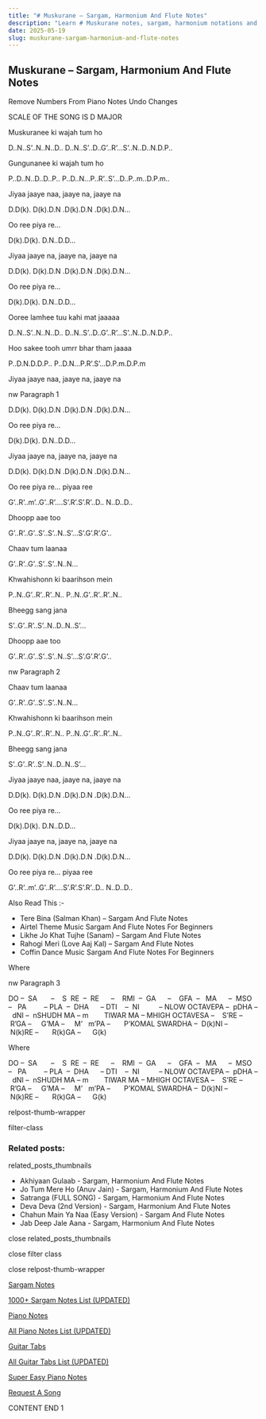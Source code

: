 ```yaml
---
title: "# Muskurane – Sargam, Harmonium And Flute Notes"
description: "Learn # Muskurane notes, sargam, harmonium notations and flute notes. Easy step-by-step tutorial for beginners."
date: 2025-05-19
slug: muskurane-sargam-harmonium-and-flute-notes
---
```


## Muskurane – Sargam, Harmonium And Flute Notes

Remove Numbers From Piano Notes
Undo Changes

SCALE OF THE SONG IS D MAJOR

Muskuranee ki wajah tum ho

D..N..S’..N..N..D.. D..N..S’..D..G’..R’…S’..N..D..N.D.P..

Gungunanee ki wajah tum ho

P..D..N..D..D..P.. P..D..N…P..R’..S’…D..P..m..D.P.m..

Jiyaa jaaye naa, jaaye na, jaaye na

D.D(k). D(k).D.N .D(k).D.N .D(k).D.N…

Oo ree piya re…

D(k).D(k). D.N..D.D…

Jiyaa jaaye na, jaaye na, jaaye na

D.D(k). D(k).D.N .D(k).D.N .D(k).D.N…

Oo ree piya re…

D(k).D(k). D.N..D.D…

Ooree lamhee tuu kahi mat jaaaaa

D..N..S’..N..N..D.. D..N..S’..D..G’..R’…S’..N..D..N.D.P..

Hoo sakee tooh umrr bhar tham jaaaa

P..D.N.D.D.P.. P..D.N…P.R’.S’…D.P.m.D.P.m

Jiyaa jaaye naa, jaaye na, jaaye na

nw Paragraph 1

D.D(k). D(k).D.N .D(k).D.N .D(k).D.N…

Oo ree piya re…

D(k).D(k). D.N..D.D…

Jiyaa jaaye na, jaaye na, jaaye na

D.D(k). D(k).D.N .D(k).D.N .D(k).D.N…

Oo ree piya re… piyaa ree

G’..R’..m’..G’..R’….S’.R’.S’.R’..D.. N..D..D..

Dhoopp aae too

G’..R’..G’..S’..S’..N..S’…S’.G’.R’.G’..

Chaav tum laanaa

G’..R’..G’..S’..S’..N..N…

Khwahishonn ki baarihson mein

P..N..G’..R’..R’..N.. P..N..G’..R’..R’..N..

Bheegg sang jana

S’..G’..R’..S’..N..D..N..S’…

Dhoopp aae too

G’..R’..G’..S’..S’..N..S’…S’.G’.R’.G’..

nw Paragraph 2

Chaav tum laanaa

G’..R’..G’..S’..S’..N..N…

Khwahishonn ki baarihson mein

P..N..G’..R’..R’..N.. P..N..G’..R’..R’..N..

Bheegg sang jana

S’..G’..R’..S’..N..D..N..S’…

Jiyaa jaaye naa, jaaye na, jaaye na

D.D(k). D(k).D.N .D(k).D.N .D(k).D.N…

Oo ree piya re…

D(k).D(k). D.N..D.D…

Jiyaa jaaye na, jaaye na, jaaye na

D.D(k). D(k).D.N .D(k).D.N .D(k).D.N…

Oo ree piya re… piyaa ree

G’..R’..m’..G’..R’….S’.R’.S’.R’..D.. N..D..D..



Also Read This :-



* Tere Bina (Salman Khan) – Sargam And Flute Notes
* Airtel Theme Music Sargam And Flute Notes For Beginners
* Likhe Jo Khat Tujhe (Sanam) – Sargam And Flute Notes
* Rahogi Meri (Love Aaj Kal) – Sargam And Flute Notes
* Coffin Dance Music Sargam And Flute Notes For Beginners

Where



nw Paragraph 3

DO –  SA       –    S  RE  –  RE      –    RMI  –  GA      –    GFA  –   MA      –  MSO  –   PA         – PLA  –  DHA      – DTI    –  NI          – NLOW OCTAVEPA –  pDHA –  dNI –  nSHUDH MA – m        TIWAR MA – MHIGH OCTAVESA –    S’RE –     R’GA –     G’MA –     M’   m’PA –       P’KOMAL SWARDHA –  D(k)NI –       N(k)RE –       R(k)GA –      G(k)

Where



DO –  SA       –    S  RE  –  RE      –    RMI  –  GA      –    GFA  –   MA      –  MSO  –   PA         – PLA  –  DHA      – DTI    –  NI          – NLOW OCTAVEPA –  pDHA –  dNI –  nSHUDH MA – m        TIWAR MA – MHIGH OCTAVESA –    S’RE –     R’GA –     G’MA –     M’   m’PA –       P’KOMAL SWARDHA –  D(k)NI –       N(k)RE –       R(k)GA –      G(k)



relpost-thumb-wrapper

filter-class

### Related posts:

related_posts_thumbnails

* Akhiyaan Gulaab - Sargam, Harmonium And Flute Notes
* Jo Tum Mere Ho (Anuv Jain) - Sargam, Harmonium And Flute Notes
* Satranga (FULL SONG) - Sargam, Harmonium And Flute Notes
* Deva Deva (2nd Version) - Sargam, Harmonium And Flute Notes
* Chahun Main Ya Naa (Easy Version) - Sargam And Flute Notes
* Jab Deep Jale Aana - Sargam, Harmonium And Flute Notes

close related_posts_thumbnails

close filter class

close relpost-thumb-wrapper

[Sargam Notes](/sargam-notes.html)

[1000+ Sargam Notes List (UPDATED)](/all-songs-list-sargam-notes.html)

[Piano Notes](/piano-notes.html)

[All Piano Notes List (UPDATED)](/all-songs-list-piano-notes.html)

[Guitar Tabs](/guitar-tabs.html)

[All Guitar Tabs List (UPDATED)](/all-songs-list-guitar-tabs.html)

[Super Easy Piano Notes](https://studywall.in/)

[Request A Song](/request-a-song.html)

CONTENT END 1

